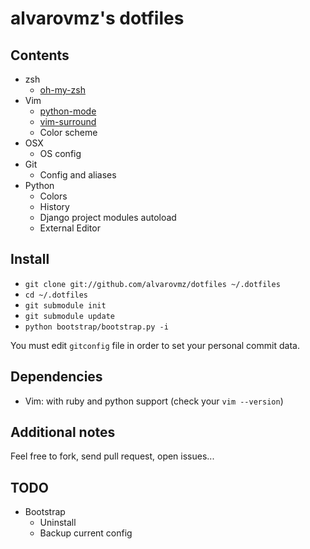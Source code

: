 # alvarovmz's dotfiles

## Contents

* zsh
  * [oh-my-zsh](https://github.com/robbyrussell/oh-my-zsh)
* Vim
  * [python-mode](https://github.com/klen/python-mode)
  * [vim-surround](https://github.com/tpope/vim-surround)
  * Color scheme
* OSX
  * OS config
* Git
  * Config and aliases
* Python
  * Colors
  * History
  * Django project modules autoload
  * External Editor

## Install

- `git clone git://github.com/alvarovmz/dotfiles ~/.dotfiles`
- `cd ~/.dotfiles`
- `git submodule init`
- `git submodule update`
- `python bootstrap/bootstrap.py -i`

You must edit `gitconfig` file in order to set your personal commit data.

## Dependencies

* Vim: with ruby and python support (check your `vim --version`)

## Additional notes

Feel free to fork, send pull request, open issues...

## TODO

* Bootstrap
  * Uninstall
  * Backup current config
